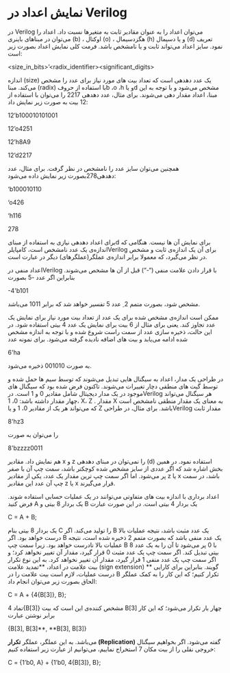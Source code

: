 # نمایش اعداد در Verilog

در Verilog می‌توان اعداد را به عنوان مقادیر ثابت به متغیرها نسبت داد. اعداد را می‌توان در مبناهای باینری \(b\) ، اوکتال \(o\) ، هگزدسیمال \(h\) و یا دسیمال \(d\) تعریف نمود. سایز اعداد می‌تواند ثابت و یا نامشخص باشد. فرمت کلی نمایش اعداد بصورت زیر است:

&lt;size\_in\_bits&gt;’&lt;radix\_identifier&gt;&lt;significant\_digits&gt;

اندازه \(size\) یک عدد دهدهی است که تعداد بیت های مورد نیاز برای عدد را مشخص می‌کند. مبنا \(radix\) با استفاده از حروفb ،o ،h و یاd مشخص می‌شود و با توجه به این مبنا، اعداد مقدار دهی می‌شوند. برای مثال، عدد دهدهی 2217 را می‌توان با استفاده از 12 بیت به صورت زیر نمایش داد:

 12’b100010101001

12’o4251

12’h8A9

12’d2217

همچنین می‌توان سایز عدد را نامشخص در نظر گرفت. برای مثال، عدد دهدهی278بصورت زیر نمایش داده می‌شود:

 ‘b100010110

‘o426

‘h116

278

برای اعداد دهدهی نیازی به استفاده از مبنایd برای نمایش آن ها نیست. هنگامی که اندازه‌ی یک عدد نامشخص است، کامپایلرVerilog برای آن یک اندازه‌ی ثابت و مشخص در نظر می‌گیرد، که معمولا برابر اندازه‌ی عملگر\(عملگرهای\) دیگر در عبارت است.

اعداد منفی درVerilog با قرار دادن علامت منفی \(“-“\) قبل از آن ها مشخص می‌شوند. بنابراین اگر عدد -5 بصورت

-4'b101

 مشخص شود، بصورت متمم 2 ِ عدد 5 تفسیر خواهد شد که برابر 1011 می‌باشد.

ممکن است اندازه‌ی مشخص شده برای یک عدد از تعداد بیت مورد نیاز برای نمایش یک عدد تجاوز کند. یعنی برای مثال از 6 بیت برای نمایش یک عدد 4 بیتی استفاده شود. در این حالت، ذخیره سازی عدد از سمت راست شروع شده و با توجه به اندازه مشخص شده ادامه می‌یابد و بیت های اضافه نادیده گرفته می‌شود. برای نمونه عدد

 6'ha

به صورت 001010 ذخیره می‌شود.

در طراحی یک مدار، اعداد به سیگنال هایی تبدیل می‌شوند که توسط سیم ها حمل شده و توسط گیت های منطقی دچار تغییرات می‌شوند. تاکنون فرض شده بود که سیگنال های موجود در یک مدار دیجیتال شامل مقادیر 0 و 1 است. درVerilog هر سیگنال می‌تواند چهار مقدار داشته باشد: 0، 1، X، Z . مقدار X به معنای یک مقدار منطقی نامشخص است که می‌تواند هر یک از مقادیر 0، 1 و یا Z باشد. برای مثال، در طراحیVerilog مقدار ثابت

8'hz3

را می‌توان به صورت

8'bzzzz0011

هم نمایش داد. مقادیر x و z را نمی‌توان در مبنای دهدهی \(d\) استفاده نمود. در همین بخش اشاره شد که اگر عددی از سایز مشخص شده کوچکتر باشد، سمت چپ آن با صفر پر می‌شود. اما اگر سمت چپ ترین مقدار یک عدد، یکی از مقادیر z یا x باشد، در سمت چپ آن عدد این مقادیر z یا x قرار می‌گیرند.

اعداد برداری با اندازه بیت های متفاوتی می‌توانند در یک عملیات حسابی استفاده شوند. فرض کنید A یک بردار 8 بیتی و B یک بردار 4 بیتی است. در این صورت عبارت

C = A + B;

یک بردار 8 بیتی بنام C را تولید می‌کند. اگر B یک عدد مثبت باشد، نتیجه عملیات بالا درست خواهد بود. اگر B یک عدد منفی باشد که بصورت متمم 2 ذخیره شده است، نتیجه عملیات بالا نادرست خواهد بود. زیرا سمت چپ B با 0 پر می‌شود تا آن را به یک عدد 8 بیتی تبدیل کند. اگر سمت چپ یک عدد مثبت 0 قرار گیرد، مقدار آن تغییر نخواهد کرد؛ و اگر سمت چپ یک عدد منفی 1 قرار گیرد، مقدار آن تغییر نخواهد کرد. به این نوع تکرار بیت علامت در اعداد، **تمدید علامت \(sign extension\) ** گویند. بنابراین برای کارایی درست عملیات، لازم است بیت علامت را در B تکرار کنیم؛ که این کار را به کمک عملگر الحاق بصورت زیر می‌توان انجام داد:

C = A + {4{B\[3\]}, B};

نماد 4{B\[3\]} مشخص کننده‌ی این است که بیت B\[3\] چهار بار تکرار می‌شود؛ که این کار برابر نوشتن عبارت 

{B\[3\], B\[3\]**, **B\[3\], B\[3\]}

می‌باشد. به این عملگر، عملگر **تکرار  \(Replication\)** گفته می‌شود. اگر بخواهیم سیگنال خروجی نقلی را از بیت مکان 7 استخراج نماییم، می‌توانیم از عبارت زیر استفاده کنیم:

C = {1’b0, A} + {1’b0, 4{B\[3\]}, B};



